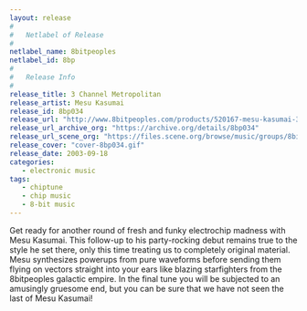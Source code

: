 ```yaml
---
layout: release
#
#   Netlabel of Release
#
netlabel_name: 8bitpeoples
netlabel_id: 8bp
#
#   Release Info
#
release_title: 3 Channel Metropolitan
release_artist: Mesu Kasumai
release_id: 8bp034
release_url: "http://www.8bitpeoples.com/products/520167-mesu-kasumai-3-channel-metropolitan"
release_url_archive_org: "https://archive.org/details/8bp034"
release_url_scene_org: "https://files.scene.org/browse/music/groups/8bitpeoples/"
release_cover: "cover-8bp034.gif"
release_date: 2003-09-18
categories:
   - electronic music
tags:
   - chiptune
   - chip music
   - 8-bit music
---
```

Get ready for another round of fresh and funky electrochip madness with Mesu Kasumai. This follow-up to his party-rocking debut remains true to the style he set there, only this time treating us to completely original material. Mesu synthesizes powerups from pure waveforms before sending them flying on vectors straight into your ears like blazing starfighters from the 8bitpeoples galactic empire. In the final tune you will be subjected to an amusingly gruesome end, but you can be sure that we have not seen the last of Mesu Kasumai!